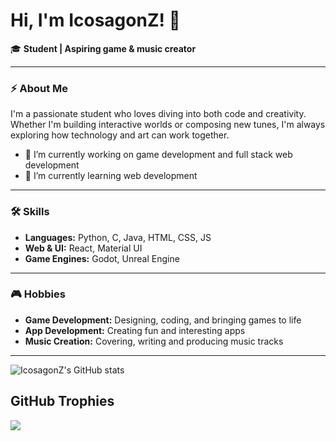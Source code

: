 # Hi, I'm IcosagonZ! 👋

🎓 **Student | Aspiring game & music creator**

---

### ⚡ About Me

I'm a passionate student who loves diving into both code and creativity. Whether I'm building interactive worlds or composing new tunes, I'm always exploring how technology and art can work together.
- 🔭 I’m currently working on game development and full stack web development
- 🌱 I’m currently learning web development
---

### 🛠️ Skills

- **Languages:** Python, C, Java, HTML, CSS, JS
- **Web & UI:** React, Material UI
- **Game Engines:** Godot, Unreal Engine

---

### 🎮 Hobbies

- **Game Development:** Designing, coding, and bringing games to life
- **App Development:** Creating fun and interesting apps
- **Music Creation:** Covering, writing and producing music tracks
---

![IcosagonZ's GitHub stats](https://github-readme-stats.vercel.app/api?username=IcosagonZ&show_icons=true&theme=tokyonight)

## GitHub Trophies
![](https://github-profile-trophy.vercel.app/?username=IcosagonZ&theme=radical&no-frame=true&no-bg=false&margin-w=4)



